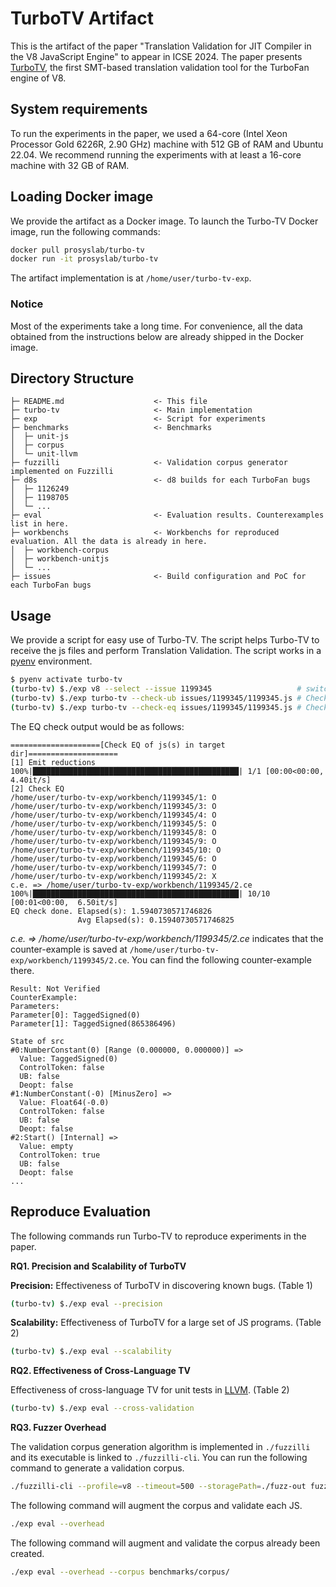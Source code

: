 # TurboTV Artifact

This is the artifact of the paper "Translation Validation for JIT Compiler in the V8 JavaScript Engine" to appear in ICSE 2024.
The paper presents [TurboTV](https://github.com/prosyslab/turbo-tv), the first SMT-based translation validation tool for the TurboFan engine of V8.

## System requirements

To run the experiments in the paper, we used a 64-core (Intel Xeon Processor Gold 6226R, 2.90 GHz) machine
with 512 GB of RAM and Ubuntu 22.04. We recommend running the experiments with at least a 16-core machine with 32 GB of RAM.

## Loading Docker image

We provide the artifact as a Docker image. To launch the Turbo-TV Docker image, run the following commands:

```bash
docker pull prosyslab/turbo-tv
docker run -it prosyslab/turbo-tv
```

The artifact implementation is at `/home/user/turbo-tv-exp`.

### Notice

Most of the experiments take a long time. For convenience, all the data obtained from the instructions below are already shipped in the Docker image.


## Directory Structure
```plaintext
├─ README.md                    <- This file
├─ turbo-tv                     <- Main implementation
├─ exp                          <- Script for experiments
├─ benchmarks                   <- Benchmarks
│  ├─ unit-js
│  ├─ corpus
│  └─ unit-llvm
├─ fuzzilli                     <- Validation corpus generator implemented on Fuzzilli
├─ d8s                          <- d8 builds for each TurboFan bugs
│  ├─ 1126249
│  ├─ 1198705
│  └─ ...
├─ eval                         <- Evaluation results. Counterexamples list in here.
├─ workbenchs                   <- Workbenchs for reproduced evaluation. All the data is already in here.
│  ├─ workbench-corpus
│  ├─ workbench-unitjs
│  └─ ...
├─ issues                       <- Build configuration and PoC for each TurboFan bugs
```

## Usage
We provide a script for easy use of Turbo-TV. The script helps Turbo-TV to receive the js files and perform Translation Validation. The script works in a [pyenv](https://github.com/pyenv/pyenv) environment.
```bash
$ pyenv activate turbo-tv
(turbo-tv) $./exp v8 --select --issue 1199345                   # switch v8 for issue #1199345
(turbo-tv) $./exp turbo-tv --check-ub issues/1199345/1199345.js # Check UB
(turbo-tv) $./exp turbo-tv --check-eq issues/1199345/1199345.js # Check EQ
```

The EQ check output would be as follows:
```plaintext
====================[Check EQ of js(s) in target dir]====================
[1] Emit reductions
100%|██████████████████████████████████████████████| 1/1 [00:00<00:00,  4.40it/s]
[2] Check EQ
/home/user/turbo-tv-exp/workbench/1199345/1: O
/home/user/turbo-tv-exp/workbench/1199345/3: O
/home/user/turbo-tv-exp/workbench/1199345/4: O
/home/user/turbo-tv-exp/workbench/1199345/5: O
/home/user/turbo-tv-exp/workbench/1199345/8: O
/home/user/turbo-tv-exp/workbench/1199345/9: O
/home/user/turbo-tv-exp/workbench/1199345/10: O
/home/user/turbo-tv-exp/workbench/1199345/6: O
/home/user/turbo-tv-exp/workbench/1199345/7: O
/home/user/turbo-tv-exp/workbench/1199345/2: X
c.e. => /home/user/turbo-tv-exp/workbench/1199345/2.ce
100%|██████████████████████████████████████████████| 10/10 [00:01<00:00,  6.50it/s]
EQ check done. Elapsed(s): 1.5940730571746826
               Avg Elapsed(s): 0.15940730571746825
```

*c.e. => /home/user/turbo-tv-exp/workbench/1199345/2.ce* indicates that the counter-example is saved at `/home/user/turbo-tv-exp/workbench/1199345/2.ce`. You can find the following counter-example there.

```plaintext
Result: Not Verified
CounterExample:
Parameters:
Parameter[0]: TaggedSigned(0)
Parameter[1]: TaggedSigned(865386496)

State of src
#0:NumberConstant(0) [Range (0.000000, 0.000000)] =>
  Value: TaggedSigned(0)
  ControlToken: false
  UB: false
  Deopt: false
#1:NumberConstant(-0) [MinusZero] =>
  Value: Float64(-0.0)
  ControlToken: false
  UB: false
  Deopt: false
#2:Start() [Internal] =>
  Value: empty
  ControlToken: true
  UB: false
  Deopt: false
...
```


## Reproduce Evaluation
The following commands run Turbo-TV to reproduce experiments in the paper.

**RQ1. Precision and Scalability of TurboTV**

**Precision:** Effectiveness of TurboTV in discovering known bugs. (Table 1)
```bash
(turbo-tv) $./exp eval --precision
```

**Scalability:** Effectiveness of TurboTV for a large set of JS programs. (Table 2)
```bash
(turbo-tv) $./exp eval --scalability
```
**RQ2. Effectiveness of Cross-Language TV**

Effectiveness of cross-language TV for unit tests in [LLVM](https://github.com/llvm/llvm-project). (Table 2)
```bash
(turbo-tv) $./exp eval --cross-validation
```

**RQ3. Fuzzer Overhead**

The validation corpus generation algorithm is implemented in `./fuzzilli` and its executable is linked to `./fuzzilli-cli`. You can run the following command to generate a validation corpus.

```bash
./fuzzilli-cli --profile=v8 --timeout=500 --storagePath=./fuzz-out fuzzilli/v8/d8
```

The following command will augment the corpus and validate each JS.
```bash
./exp eval --overhead
```

The following command will augment and validate the corpus already been created.
```bash
./exp eval --overhead --corpus benchmarks/corpus/
```
